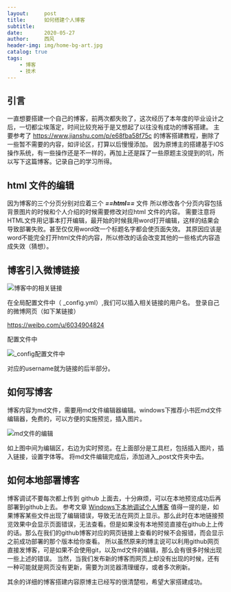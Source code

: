 ```yaml
---
layout:     post
title:      如何搭建个人博客
subtitle:   
date:       2020-05-27
author:     西风
header-img: img/home-bg-art.jpg
catalog: true
tags:
    - 博客
    - 技术
---
```



## 引言
一直想要搭建一个自己的博客，前两次都失败了，这次经历了本年度的毕业设计之后，一切都尘埃落定，时间比较充裕于是又想起了以往没有成功的博客搭建。
主要参考了 https://www.jianshu.com/p/e68fba58f75c 的博客搭建教程，删除了一些暂不需要的内容，如评论区，打算以后慢慢添加。
因为原博主的搭建基于IOS操作系统，有一些操作还是不一样的，再加上还是踩了一些原题主没提到的坑，所以写下这篇博客。记录自己的学习所得。

## **html** 文件的编辑
因为博客的三个分页分别对应着三个 ***==html==*** 文件
所以修改各个分页内容包括背景图片的时候和个人介绍的时候需要修改对应html 文件的内容。
需要注意将HTML文件用记事本打开编辑，最开始的时候我用word打开编辑，这样的结果会导致部署失败。甚至仅仅用word改一个标题名字都会使页面失效。
其原因应该是word不能完全打开html文件的内容，所以修改的话会改变其他的一些格式内容造成失效（猜想）。

## 博客引入微博链接
![博客中的相关链接](./images/QQ图片20200527095618.png)

在全局配置文件中（ _config.yml）,我们可以插入相关链接的用户名。
登录自己的微博网页（如下某链接）

https://weibo.com/u/6034904824

配置文件中

![_config配置文件中](./images/QQ图片20200527100241.png)

对应的username就为链接的后半部分。

## 如何写博客
博客内容为md文件，需要用md文件编辑器编辑。windows下推荐小书匠md文件编辑器，免费的，可以方便的实施预览，插入图片。

![md文件的编辑](./images/QQ图片20200527101029.png)

如上图中间为编辑区，右边为实时预览。在上面部分是工具栏，包括插入图片，插入链接，设置字体等。
将md文件编辑完成后，添加进入_post文件夹中去。
## 如何本地部署博客
博客调试不要每次都上传到 github 上面去，十分麻烦，可以在本地预览成功后再部署到github上去。
参考文章  [Windows下本地调试个人博客](https://www.jianshu.com/p/b11c45afd3e6)
值得一提的是，如果博客某些文件出现了编辑错误，导致无法在网页上显示。那么此时在本地链接预览效果中会显示页面错误，无法查看。但是如果没有本地预览直接在github上上传的话。那么在我们的github博客对应的网页链接上查看的时候不会报错，而会显示之前成功部署的那个版本给你查看。
所以虽然原来的博主说可以利用github网页直接发博客，可是如果不会使用git，以及md文件的编辑，那么会有很多时候出现一些上述的错误。
当然，当我们发布新的博客而网页上却没有出现的时候，还有一种可能就是网页没有更新，需要为浏览器清理缓存，或者多次刷新。

其余的详细的博客搭建内容原博主已经写的很清楚啦，希望大家搭建成功。







